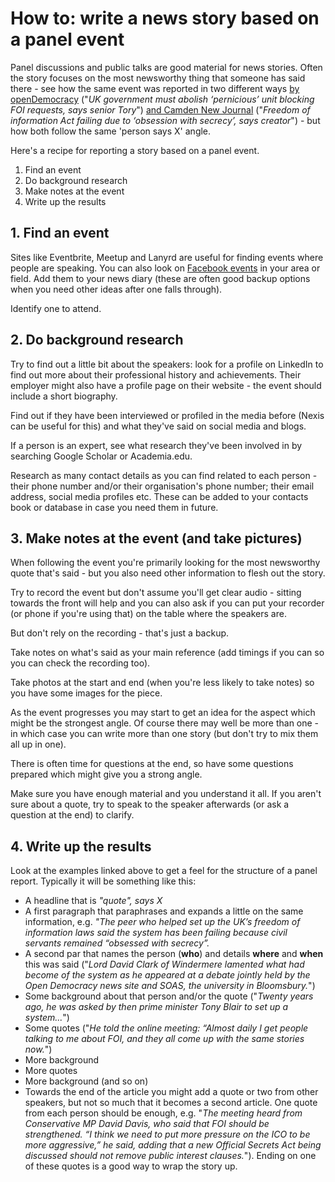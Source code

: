 # How to: write a news story based on a panel event

Panel discussions and public talks are good material for news stories. Often the story focuses on the most newsworthy thing that someone has said there - see how the same event was reported in two different ways [by openDemocracy](https://www.opendemocracy.net/en/freedom-of-information/uk-government-must-abolish-pernicious-unit-blocking-foi-requests-says-senior-tory/) ("*UK government must abolish ‘pernicious’ unit blocking FOI requests, says senior Tory*") [and Camden New Journal](http://camdennewjournal.com/article/freedom-of-information-act-failing-due-to-obsession-with-secrecy-says-creator) ("*Freedom of information Act failing due to ‘obsession with secrecy’, says creator*") - but how both follow the same 'person says X' angle.

Here's a recipe for reporting a story based on a panel event.

1. Find an event
2. Do background research
3. Make notes at the event
4. Write up the results

## 1. Find an event

Sites like Eventbrite, Meetup and Lanyrd are useful for finding events where people are speaking. You can also look on [Facebook events](https://www.facebook.com/events/) in your area or field. Add them to your news diary (these are often good backup options when you need other ideas after one falls through). 

Identify one to attend.

## 2. Do background research

Try to find out a little bit about the speakers: look for a profile on LinkedIn to find out more about their professional history and achievements. Their employer might also have a profile page on their website - the event should include a short biography. 

Find out if they have been interviewed or profiled in the media before (Nexis can be useful for this) and what they've said on social media and blogs.

If a person is an expert, see what research they've been involved in by searching Google Scholar or Academia.edu.

Research as many contact details as you can find related to each person - their phone number and/or their organisation's phone number; their email address, social media profiles etc. These can be added to your contacts book or database in case you need them in future.

## 3. Make notes at the event (and take pictures)

When following the event you're primarily looking for the most newsworthy quote that's said - but you also need other information to flesh out the story. 

Try to record the event but don't assume you'll get clear audio - sitting towards the front will help and you can also ask if you can put your recorder (or phone if you're using that) on the table where the speakers are.

But don't rely on the recording - that's just a backup.

Take notes on what's said as your main reference (add timings if you can so you can check the recording too). 

Take photos at the start and end (when you're less likely to take notes) so you have some images for the piece.

As the event progresses you may start to get an idea for the aspect which might be the strongest angle. Of course there may well be more than one - in which case you can write more than one story (but don't try to mix them all up in one).

There is often time for questions at the end, so have some questions prepared which might give you a strong angle.

Make sure you have enough material and you understand it all. If you aren't sure about a quote, try to speak to the speaker afterwards (or ask a question at the end) to clarify. 


## 4. Write up the results

Look at the examples linked above to get a feel for the structure of a panel report. Typically it will be something like this:

* A headline that is *"quote", says X*
* A first paragraph that paraphrases and expands a little on the same information, e.g. *"The peer who helped set up the UK’s freedom of information laws said the system has been failing because civil servants remained “obsessed with secrecy”.*
* A second par that names the person (**who**) and details **where** and **when** this was said ("*Lord David Clark of Windermere lamented what had become of the system as he appeared at a debate jointly held by the Open Democracy news site and SOAS, the university in Bloomsbury.*")
* Some background about that person and/or the quote ("*Twenty years ago, he was asked by then prime minister Tony Blair to set up a system...*")
* Some quotes ("*He told the online meeting: “Almost daily I get people talking to me about FOI, and they all come up with the same stories now.*")
* More background
* More quotes
* More background (and so on)
* Towards the end of the article you might add a quote or two from other speakers, but not so much that it becomes a second article. One quote from each person should be enough, e.g. "*The meeting heard from Conservative MP David Davis, who said that FOI should be strengthened. “I think we need to put more pressure on the ICO to be more aggressive,” he said, adding that a new Official Secrets Act being discussed should not remove public interest clauses.*"). Ending on one of these quotes is a good way to wrap the story up.

